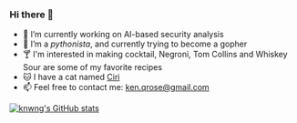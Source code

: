 ### Hi there 👋

- 🔭 I’m currently working on AI-based security analysis
- 🌱 I’m a *pythonista*, and currently trying to become a gopher
- 🍸 I'm interested in making cocktail, Negroni, Tom Collins and Whiskey Sour are some of my favorite recipes
- 🐱 I have a cat named [Ciri](https://witcher.fandom.com/wiki/Ciri)
- 📫 Feel free to contact me: ken.qrose@gmail.com

[![knwng's GitHub stats](https://github-readme-stats.vercel.app/api?username=knwng)](https://github.com/anuraghazra/github-readme-stats)
